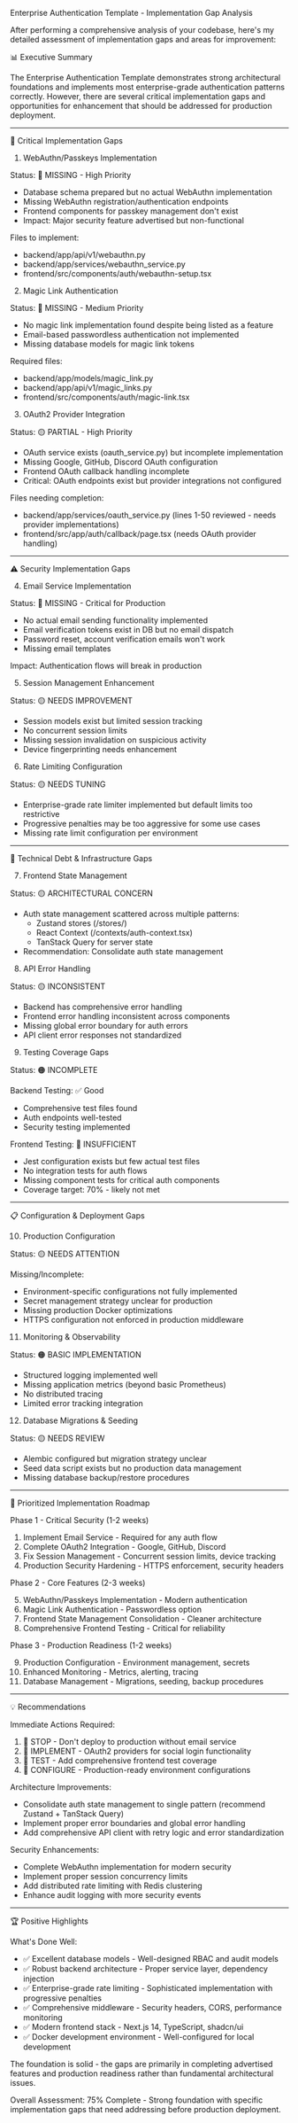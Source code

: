 Enterprise Authentication Template - Implementation Gap Analysis

  After performing a comprehensive analysis of your codebase, here's my detailed assessment of implementation gaps and areas for improvement:

  📊 Executive Summary

  The Enterprise Authentication Template demonstrates strong architectural foundations and implements most enterprise-grade authentication patterns correctly. However, there
  are several critical implementation gaps and opportunities for enhancement that should be addressed for production deployment.

  ---
  🚨 Critical Implementation Gaps

  1. WebAuthn/Passkeys Implementation

  Status: 🔴 MISSING - High Priority
  - Database schema prepared but no actual WebAuthn implementation
  - Missing WebAuthn registration/authentication endpoints
  - Frontend components for passkey management don't exist
  - Impact: Major security feature advertised but non-functional

  Files to implement:
  - backend/app/api/v1/webauthn.py
  - backend/app/services/webauthn_service.py
  - frontend/src/components/auth/webauthn-setup.tsx

  2. Magic Link Authentication

  Status: 🔴 MISSING - Medium Priority
  - No magic link implementation found despite being listed as a feature
  - Email-based passwordless authentication not implemented
  - Missing database models for magic link tokens

  Required files:
  - backend/app/models/magic_link.py
  - backend/app/api/v1/magic_links.py
  - frontend/src/components/auth/magic-link.tsx

  3. OAuth2 Provider Integration

  Status: 🟡 PARTIAL - High Priority
  - OAuth service exists (oauth_service.py) but incomplete implementation
  - Missing Google, GitHub, Discord OAuth configuration
  - Frontend OAuth callback handling incomplete
  - Critical: OAuth endpoints exist but provider integrations not configured

  Files needing completion:
  - backend/app/services/oauth_service.py (lines 1-50 reviewed - needs provider implementations)
  - frontend/src/app/auth/callback/page.tsx (needs OAuth provider handling)

  ---
  ⚠️ Security Implementation Gaps

  4. Email Service Implementation

  Status: 🔴 MISSING - Critical for Production
  - No actual email sending functionality implemented
  - Email verification tokens exist in DB but no email dispatch
  - Password reset, account verification emails won't work
  - Missing email templates

  Impact: Authentication flows will break in production

  5. Session Management Enhancement

  Status: 🟡 NEEDS IMPROVEMENT
  - Session models exist but limited session tracking
  - No concurrent session limits
  - Missing session invalidation on suspicious activity
  - Device fingerprinting needs enhancement

  6. Rate Limiting Configuration

  Status: 🟡 NEEDS TUNING
  - Enterprise-grade rate limiter implemented but default limits too restrictive
  - Progressive penalties may be too aggressive for some use cases
  - Missing rate limit configuration per environment

  ---
  🔧 Technical Debt & Infrastructure Gaps

  7. Frontend State Management

  Status: 🟡 ARCHITECTURAL CONCERN
  - Auth state management scattered across multiple patterns:
    - Zustand stores (/stores/)
    - React Context (/contexts/auth-context.tsx)
    - TanStack Query for server state
  - Recommendation: Consolidate auth state management

  8. API Error Handling

  Status: 🟡 INCONSISTENT
  - Backend has comprehensive error handling
  - Frontend error handling inconsistent across components
  - Missing global error boundary for auth errors
  - API client error responses not standardized

  9. Testing Coverage Gaps

  Status: 🟠 INCOMPLETE

  Backend Testing: ✅ Good
  - Comprehensive test files found
  - Auth endpoints well-tested
  - Security testing implemented

  Frontend Testing: 🔴 INSUFFICIENT
  - Jest configuration exists but few actual test files
  - No integration tests for auth flows
  - Missing component tests for critical auth components
  - Coverage target: 70% - likely not met

  ---
  📋 Configuration & Deployment Gaps

  10. Production Configuration

  Status: 🟡 NEEDS ATTENTION

  Missing/Incomplete:
  - Environment-specific configurations not fully implemented
  - Secret management strategy unclear for production
  - Missing production Docker optimizations
  - HTTPS configuration not enforced in production middleware

  11. Monitoring & Observability

  Status: 🟠 BASIC IMPLEMENTATION
  - Structured logging implemented well
  - Missing application metrics (beyond basic Prometheus)
  - No distributed tracing
  - Limited error tracking integration

  12. Database Migrations & Seeding

  Status: 🟡 NEEDS REVIEW
  - Alembic configured but migration strategy unclear
  - Seed data script exists but no production data management
  - Missing database backup/restore procedures

  ---
  🎯 Prioritized Implementation Roadmap

  Phase 1 - Critical Security (1-2 weeks)

  1. Implement Email Service - Required for any auth flow
  2. Complete OAuth2 Integration - Google, GitHub, Discord
  3. Fix Session Management - Concurrent session limits, device tracking
  4. Production Security Hardening - HTTPS enforcement, security headers

  Phase 2 - Core Features (2-3 weeks)

  5. WebAuthn/Passkeys Implementation - Modern authentication
  6. Magic Link Authentication - Passwordless option
  7. Frontend State Management Consolidation - Cleaner architecture
  8. Comprehensive Frontend Testing - Critical for reliability

  Phase 3 - Production Readiness (1-2 weeks)

  9. Production Configuration - Environment management, secrets
  10. Enhanced Monitoring - Metrics, alerting, tracing
  11. Database Management - Migrations, seeding, backup procedures

  ---
  💡 Recommendations

  Immediate Actions Required:

  1. 🔴 STOP - Don't deploy to production without email service
  2. 🔴 IMPLEMENT - OAuth2 providers for social login functionality
  3. 🔴 TEST - Add comprehensive frontend test coverage
  4. 🔴 CONFIGURE - Production-ready environment configurations

  Architecture Improvements:

  - Consolidate auth state management to single pattern (recommend Zustand + TanStack Query)
  - Implement proper error boundaries and global error handling
  - Add comprehensive API client with retry logic and error standardization

  Security Enhancements:

  - Complete WebAuthn implementation for modern security
  - Implement proper session concurrency limits
  - Add distributed rate limiting with Redis clustering
  - Enhance audit logging with more security events

  ---
  🏆 Positive Highlights

  What's Done Well:
  - ✅ Excellent database models - Well-designed RBAC and audit models
  - ✅ Robust backend architecture - Proper service layer, dependency injection
  - ✅ Enterprise-grade rate limiting - Sophisticated implementation with progressive penalties
  - ✅ Comprehensive middleware - Security headers, CORS, performance monitoring
  - ✅ Modern frontend stack - Next.js 14, TypeScript, shadcn/ui
  - ✅ Docker development environment - Well-configured for local development

  The foundation is solid - the gaps are primarily in completing advertised features and production readiness rather than fundamental architectural issues.

  Overall Assessment: 75% Complete - Strong foundation with specific implementation gaps that need addressing before production deployment.
